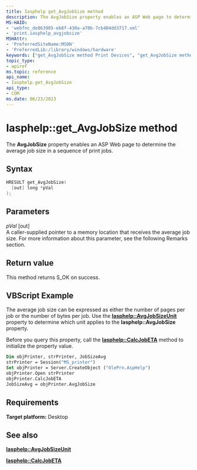 ```yaml
---
title: Iasphelp get_AvgJobSize method
description: The AvgJobSize property enables an ASP Web page to determine the average job size in a sequence of print jobs.
MS-HAID:
- 'webfnc_de863905-eb8f-430a-a70b-7cb404dd3717.xml'
- 'print.iasphelp_avgjobsize'
MSHAttr:
- 'PreferredSiteName:MSDN'
- 'PreferredLib:/library/windows/hardware'
keywords: ["get_AvgJobSize method Print Devices", "get_AvgJobSize method Print Devices , Iasphelp interface", "Iasphelp interface Print Devices , get_AvgJobSize method"]
topic_type:
- apiref
ms.topic: reference
api_name:
- Iasphelp.get_AvgJobSize
api_type:
- COM
ms.date: 06/23/2023
---
```


# Iasphelp::get_AvgJobSize method

The **AvgJobSize** property enables an ASP Web page to determine the average job size in a sequence of print jobs.

## Syntax

```cpp
HRESULT get_AvgJobSize(
  [out] long *pVal
);
```

## Parameters

*pVal* \[out\]  
A caller-supplied pointer to a memory location that receives the average job size. For more information about this parameter, see the following Remarks section.

## Return value

This method returns S_OK on success.

## VBScript Example

The average job size can be expressed as either the number of pages per job or the number of bytes per job. Use the [**Iasphelp::AvgJobSizeUnit**](iasphelp-avgjobsizeunit.md) property to determine which unit applies to the **Iasphelp::AvgJobSize** property.

Before you query this property, call the [**Iasphelp::CalcJobETA**](iasphelp-calcjobeta.md) method to initialize the property value.

```vb
Dim objPrinter, strPrinter, JobSizeAvg
strPrinter = Session("MS_printer")
Set objPrinter = Server.CreateObject ("OlePrn.AspHelp")
objPrinter.Open strPrinter
objPrinter.CalcJobETA
JobSizeAvg = objPrinter.AvgJobSize
```

## Requirements

**Target platform:** Desktop

## See also

[**Iasphelp::AvgJobSizeUnit**](iasphelp-avgjobsizeunit.md)

[**Iasphelp::CalcJobETA**](iasphelp-calcjobeta.md)
